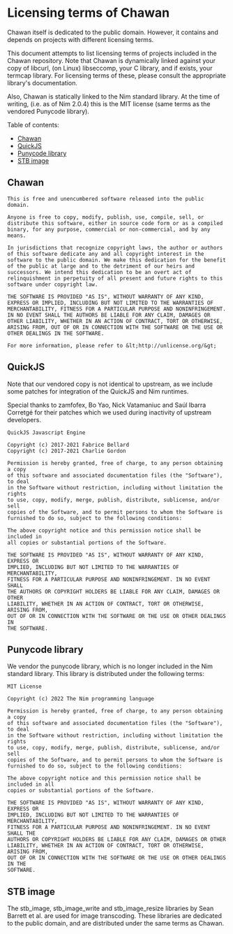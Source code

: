 <title>Licensing</title>

# Licensing terms of Chawan

Chawan itself is dedicated to the public domain. However, it contains and
depends on projects with different licensing terms.

This document attempts to list licensing terms of projects included in the
Chawan repository. Note that Chawan is dynamically linked against your copy
of libcurl, (on Linux) libseccomp, your C library, and if exists, your termcap
library. For licensing terms of these, please consult the appropriate library's
documentation.

Also, Chawan is statically linked to the Nim standard library. At the time
of writing, (i.e. as of Nim 2.0.4) this is the MIT license (same terms as
the vendored Punycode library).

Table of contents:

* [Chawan](#chawan)
* [QuickJS](#quickjs)
* [Punycode library](#punycode-library)
* [STB image](#stb-image)

## Chawan

```
This is free and unencumbered software released into the public domain.

Anyone is free to copy, modify, publish, use, compile, sell, or
distribute this software, either in source code form or as a compiled
binary, for any purpose, commercial or non-commercial, and by any
means.

In jurisdictions that recognize copyright laws, the author or authors
of this software dedicate any and all copyright interest in the
software to the public domain. We make this dedication for the benefit
of the public at large and to the detriment of our heirs and
successors. We intend this dedication to be an overt act of
relinquishment in perpetuity of all present and future rights to this
software under copyright law.

THE SOFTWARE IS PROVIDED "AS IS", WITHOUT WARRANTY OF ANY KIND,
EXPRESS OR IMPLIED, INCLUDING BUT NOT LIMITED TO THE WARRANTIES OF
MERCHANTABILITY, FITNESS FOR A PARTICULAR PURPOSE AND NONINFRINGEMENT.
IN NO EVENT SHALL THE AUTHORS BE LIABLE FOR ANY CLAIM, DAMAGES OR
OTHER LIABILITY, WHETHER IN AN ACTION OF CONTRACT, TORT OR OTHERWISE,
ARISING FROM, OUT OF OR IN CONNECTION WITH THE SOFTWARE OR THE USE OR
OTHER DEALINGS IN THE SOFTWARE.

For more information, please refer to &lt;http://unlicense.org/&gt;
```

## QuickJS

Note that our vendored copy is not identical to upstream, as we include some
patches for integration of the QuickJS and Nim runtimes.

Special thanks to zamfofex, Bo Yao, Nick Vatamaniuc and Saúl Ibarra Corretgé
for their patches which we used during inactivity of upstream developers.

```
QuickJS Javascript Engine

Copyright (c) 2017-2021 Fabrice Bellard
Copyright (c) 2017-2021 Charlie Gordon

Permission is hereby granted, free of charge, to any person obtaining a copy
of this software and associated documentation files (the "Software"), to deal
in the Software without restriction, including without limitation the rights
to use, copy, modify, merge, publish, distribute, sublicense, and/or sell
copies of the Software, and to permit persons to whom the Software is
furnished to do so, subject to the following conditions:

The above copyright notice and this permission notice shall be included in
all copies or substantial portions of the Software.

THE SOFTWARE IS PROVIDED "AS IS", WITHOUT WARRANTY OF ANY KIND, EXPRESS OR
IMPLIED, INCLUDING BUT NOT LIMITED TO THE WARRANTIES OF MERCHANTABILITY,
FITNESS FOR A PARTICULAR PURPOSE AND NONINFRINGEMENT. IN NO EVENT SHALL
THE AUTHORS OR COPYRIGHT HOLDERS BE LIABLE FOR ANY CLAIM, DAMAGES OR OTHER
LIABILITY, WHETHER IN AN ACTION OF CONTRACT, TORT OR OTHERWISE, ARISING FROM,
OUT OF OR IN CONNECTION WITH THE SOFTWARE OR THE USE OR OTHER DEALINGS IN
THE SOFTWARE.
```

## Punycode library

We vendor the punycode library, which is no longer included in the Nim
standard library. This library is distributed under the following terms:

```
MIT License

Copyright (c) 2022 The Nim programming language

Permission is hereby granted, free of charge, to any person obtaining a copy
of this software and associated documentation files (the "Software"), to deal
in the Software without restriction, including without limitation the rights
to use, copy, modify, merge, publish, distribute, sublicense, and/or sell
copies of the Software, and to permit persons to whom the Software is
furnished to do so, subject to the following conditions:

The above copyright notice and this permission notice shall be included in all
copies or substantial portions of the Software.

THE SOFTWARE IS PROVIDED "AS IS", WITHOUT WARRANTY OF ANY KIND, EXPRESS OR
IMPLIED, INCLUDING BUT NOT LIMITED TO THE WARRANTIES OF MERCHANTABILITY,
FITNESS FOR A PARTICULAR PURPOSE AND NONINFRINGEMENT. IN NO EVENT SHALL THE
AUTHORS OR COPYRIGHT HOLDERS BE LIABLE FOR ANY CLAIM, DAMAGES OR OTHER
LIABILITY, WHETHER IN AN ACTION OF CONTRACT, TORT OR OTHERWISE, ARISING FROM,
OUT OF OR IN CONNECTION WITH THE SOFTWARE OR THE USE OR OTHER DEALINGS IN THE
SOFTWARE.
```

## STB image

The stb_image, stb_image_write and stb_image_resize libraries by
Sean Barrett et al. are used for image transcoding. These libraries
are dedicated to the public domain, and are distributed under the same
terms as Chawan.
